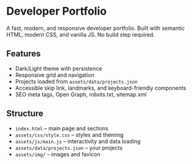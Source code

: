 # Developer Portfolio

A fast, modern, and responsive developer portfolio. Built with semantic HTML, modern CSS, and vanilla JS. No build step required.

## Features
- Dark/Light theme with persistence
- Responsive grid and navigation
- Projects loaded from `assets/data/projects.json`
- Accessible skip link, landmarks, and keyboard-friendly components
- SEO meta tags, Open Graph, robots.txt, sitemap.xml

## Structure
- `index.html` – main page and sections
- `assets/css/style.css` – styles and theming
- `assets/js/main.js` – interactivity and data loading
- `assets/data/projects.json` – your projects
- `assets/img/` – images and favicon
